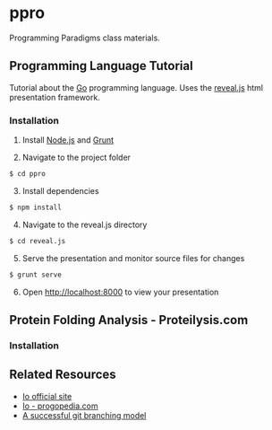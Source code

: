 # ppro

Programming Paradigms class materials.


## Programming Language Tutorial

Tutorial about the [Go](http://golang.org/) programming language. Uses the [reveal.js](https://github.com/hakimel/reveal.js) html presentation framework.


### Installation

1. Install [Node.js](http://nodejs.org/) and [Grunt](http://gruntjs.com/getting-started#installing-the-cli)

2. Navigate to the project folder
```sh
$ cd ppro
```

3. Install dependencies
```sh
$ npm install
```

4. Navigate to the reveal.js directory
```sh
$ cd reveal.js
```

5. Serve the presentation and monitor source files for changes
```sh
$ grunt serve
```

6. Open [http://localhost:8000](http://localhost:8000) to view your presentation

## Protein Folding Analysis - Proteilysis.com

### Installation


## Related Resources

+ [Io official site](http://iolanguage.org/)
+ [Io - progopedia.com](http://progopedia.com/language/io/)
+ [A successful git branching model](http://nvie.com/posts/a-successful-git-branching-model/) 
